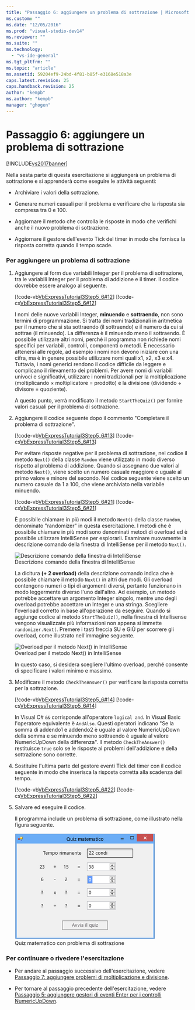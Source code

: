 ```yaml
---
title: "Passaggio 6: aggiungere un problema di sottrazione | Microsoft Docs"
ms.custom: ""
ms.date: "12/05/2016"
ms.prod: "visual-studio-dev14"
ms.reviewer: ""
ms.suite: ""
ms.technology: 
  - "vs-ide-general"
ms.tgt_pltfrm: ""
ms.topic: "article"
ms.assetid: 59204ef9-24bd-4f81-b85f-e3168e518a3e
caps.latest.revision: 25
caps.handback.revision: 25
author: "kempb"
ms.author: "kempb"
manager: "ghogen"
---
```

# Passaggio 6: aggiungere un problema di sottrazione
[!INCLUDE[vs2017banner](../code-quality/includes/vs2017banner.md)]

Nella sesta parte di questa esercitazione si aggiungerà un problema di sottrazione e si apprenderà come eseguire le attività seguenti:  
  
-   Archiviare i valori della sottrazione.  
  
-   Generare numeri casuali per il problema e verificare che la risposta sia compresa tra 0 e 100.  
  
-   Aggiornare il metodo che controlla le risposte in modo che verifichi anche il nuovo problema di sottrazione.  
  
-   Aggiornare il gestore dell'evento Tick del timer in modo che fornisca la risposta corretta quando il tempo scade.  
  
### Per aggiungere un problema di sottrazione  
  
1.  Aggiungere al form due variabili Integer per il problema di sottrazione, tra le variabili Integer per il problema di addizione e il timer.  Il codice dovrebbe essere analogo al seguente.  
  
     [!code-vb[VbExpressTutorial3Step5_6#12](../ide/codesnippet/VisualBasic/step-6-add-a-subtraction-problem_1.vb)]
     [!code-cs[VbExpressTutorial3Step5_6#12](../ide/codesnippet/CSharp/step-6-add-a-subtraction-problem_1.cs)]  
  
     I nomi delle nuove variabili Integer, **minuendo** e **sottraendo**, non sono termini di programmazione.  Si tratta dei nomi tradizionali in aritmetica per il numero che si sta sottraendo \(il sottraendo\) e il numero da cui si sottrae \(il minuendo\).  La differenza è il minuendo meno il sottraendo.  È possibile utilizzare altri nomi, perché il programma non richiede nomi specifici per variabili, controlli, componenti o metodi.  È necessario attenersi alle regole, ad esempio i nomi non devono iniziare con una cifra, ma è in genere possibile utilizzare nomi quali x1, x2, x3 e x4.  Tuttavia, i nomi generici rendono il codice difficile da leggere e complicano il rilevamento dei problemi.  Per avere nomi di variabili univoci e significativi, utilizzare i nomi tradizionali per la moltiplicazione \(moltiplicando × moltiplicatore \= prodotto\) e la divisione \(dividendo ÷ divisore \= quoziente\).  
  
     A questo punto, verrà modificato il metodo `StartTheQuiz()` per fornire valori casuali per il problema di sottrazione.  
  
2.  Aggiungere il codice seguente dopo il commento "Completare il problema di sottrazione".  
  
     [!code-vb[VbExpressTutorial3Step5_6#13](../ide/codesnippet/VisualBasic/step-6-add-a-subtraction-problem_2.vb)]
     [!code-cs[VbExpressTutorial3Step5_6#13](../ide/codesnippet/CSharp/step-6-add-a-subtraction-problem_2.cs)]  
  
     Per evitare risposte negative per il problema di sottrazione, nel codice il metodo `Next()` della classe `Random` viene utilizzato in modo diverso rispetto al problema di addizione.  Quando si assegnano due valori al metodo `Next()`, viene scelto un numero casuale maggiore o uguale al primo valore e minore del secondo.  Nel codice seguente viene scelto un numero casuale da 1 a 100, che viene archiviato nella variabile minuendo.  
  
     [!code-vb[VbExpressTutorial3Step5_6#21](../ide/codesnippet/VisualBasic/step-6-add-a-subtraction-problem_3.vb)]
     [!code-cs[VbExpressTutorial3Step5_6#21](../ide/codesnippet/CSharp/step-6-add-a-subtraction-problem_3.cs)]  
  
     È possibile chiamare in più modi il metodo `Next()` della classe `Random`, denominato "randomizer" in questa esercitazione.  I metodi che è possibile chiamare in più modi sono denominati metodi di overload ed è possibile utilizzare IntelliSense per esplorarli.  Esaminare nuovamente la descrizione comando della finestra di IntelliSense per il metodo `Next()`.  
  
     ![Descrizione comando della finestra di IntelliSense](../ide/media/express_overloads.png "Express\_Overloads")  
Descrizione comando della finestra di IntelliSense  
  
     La dicitura **\(\+ 2 overload\)** della descrizione comando indica che è possibile chiamare il metodo `Next()` in altri due modi.  Gli overload contengono numeri o tipi di argomenti diversi, pertanto funzionano in modo leggermente diverso l'uno dall'altro.  Ad esempio, un metodo potrebbe accettare un argomento Integer singolo, mentre uno degli overload potrebbe accettare un Integer e una stringa.  Scegliere l'overload corretto in base all'operazione da eseguire.  Quando si aggiunge codice al metodo `StartTheQuiz()`, nella finestra di Intellisense vengono visualizzate più informazioni non appena si immette `randomizer.Next(`.  Premere i tasti freccia SU e GIÙ per scorrere gli overload, come illustrato nell'immagine seguente.  
  
     ![Overload per il metodo Next&#40;&#41; in IntelliSense](../ide/media/express_nextoverload.png "Express\_NextOverload")  
Overload per il metodo Next\(\) in IntelliSense  
  
     In questo caso, si desidera scegliere l'ultimo overload, perché consente di specificare i valori minimo e massimo.  
  
3.  Modificare il metodo `CheckTheAnswer()` per verificare la risposta corretta per la sottrazione.  
  
     [!code-vb[VbExpressTutorial3Step5_6#14](../ide/codesnippet/VisualBasic/step-6-add-a-subtraction-problem_4.vb)]
     [!code-cs[VbExpressTutorial3Step5_6#14](../ide/codesnippet/CSharp/step-6-add-a-subtraction-problem_4.cs)]  
  
     In Visual C\# `&&` corrisponde all'operatore `logical and`.  In Visual Basic l'operatore equivalente è `AndAlso`.  Questi operatori indicano "Se la somma di addendo1 e addendo2 è uguale al valore NumericUpDown della somma e se minuendo meno sottraendo è uguale al valore NumericUpDown della differenza". Il metodo `CheckTheAnswer()` restituisce `true` solo se le risposte ai problemi dell'addizione e della sottrazione sono corrette.  
  
4.  Sostituire l'ultima parte del gestore eventi Tick del timer con il codice seguente in modo che inserisca la risposta corretta alla scadenza del tempo.  
  
     [!code-vb[VbExpressTutorial3Step5_6#22](../ide/codesnippet/VisualBasic/step-6-add-a-subtraction-problem_5.vb)]
     [!code-cs[VbExpressTutorial3Step5_6#22](../ide/codesnippet/CSharp/step-6-add-a-subtraction-problem_5.cs)]  
  
5.  Salvare ed eseguire il codice.  
  
     Il programma include un problema di sottrazione, come illustrato nella figura seguente.  
  
     ![Quiz matematico con sottrazione](../ide/media/express_addsubtract.png "Express\_AddSubtract")  
Quiz matematico con problema di sottrazione  
  
### Per continuare o rivedere l'esercitazione  
  
-   Per andare al passaggio successivo dell'esercitazione, vedere [Passaggio 7: aggiungere problemi di moltiplicazione e divisione](../Topic/Step%207:%20Add%20Multiplication%20and%20Division%20Problems.md).  
  
-   Per tornare al passaggio precedente dell'esercitazione, vedere [Passaggio 5: aggiungere gestori di eventi Enter per i controlli NumericUpDown](../Topic/Step%205:%20Add%20Enter%20Event%20Handlers%20for%20the%20NumericUpDown%20Controls.md).